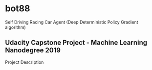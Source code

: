 # bot88
Self Driving Racing Car Agent (Deep Deterministic Policy Gradient algorithm)

## Udacity Capstone Project - Machine Learning Nanodegree 2019

Project Description
